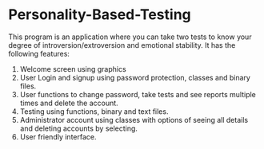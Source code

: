 # Personality-Based-Testing
This program is an application where you can take two tests to know your degree of introversion/extroversion and emotional stability. It has the following features: 
1) Welcome screen using graphics 
2) User Login and signup using password protection, classes and binary files. 
3) User functions to change password, take tests and see reports multiple times and delete the account. 
4) Testing using functions, binary and text files. 
5) Administrator account using classes with options of seeing all details and deleting accounts by selecting.  
6) User friendly interface. 
